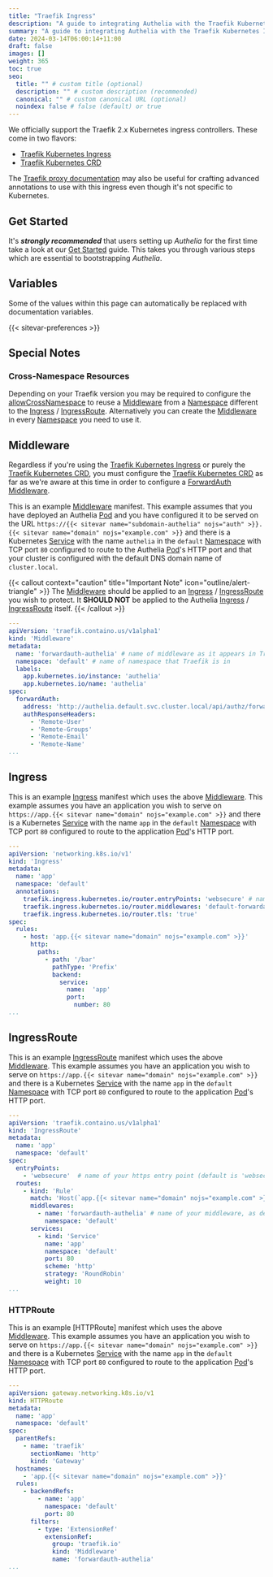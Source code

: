 ```yaml
---
title: "Traefik Ingress"
description: "A guide to integrating Authelia with the Traefik Kubernetes Ingress."
summary: "A guide to integrating Authelia with the Traefik Kubernetes Ingress."
date: 2024-03-14T06:00:14+11:00
draft: false
images: []
weight: 365
toc: true
seo:
  title: "" # custom title (optional)
  description: "" # custom description (recommended)
  canonical: "" # custom canonical URL (optional)
  noindex: false # false (default) or true
---
```


We officially support the Traefik 2.x Kubernetes ingress controllers. These come in two flavors:

* [Traefik Kubernetes Ingress](https://doc.traefik.io/traefik/providers/kubernetes-ingress/)
* [Traefik Kubernetes CRD](https://doc.traefik.io/traefik/providers/kubernetes-crd/)

The [Traefik proxy documentation](../../proxies/traefik.md) may also be useful for crafting advanced annotations to use with
this ingress even though it's not specific to Kubernetes.

## Get Started

It's __*strongly recommended*__ that users setting up *Authelia* for the first time take a look at our
[Get Started](../../get-started/introduction.md) guide. This takes you through various steps which are essential to
bootstrapping *Authelia*.

## Variables

Some of the values within this page can automatically be replaced with documentation variables.

{{< sitevar-preferences >}}

## Special Notes

### Cross-Namespace Resources

Depending on your Traefik version you may be required to configure the
[allowCrossNamespace](https://doc.traefik.io/traefik/providers/kubernetes-crd/#allowcrossnamespace) to reuse a
[Middleware] from a [Namespace] different to the [Ingress] / [IngressRoute]. Alternatively you can create the [Middleware]
in every [Namespace] you need to use it.

## Middleware

Regardless if you're using the [Traefik Kubernetes Ingress] or purely the [Traefik Kubernetes CRD], you must configure
the [Traefik Kubernetes CRD] as far as we're aware at this time in order to configure a [ForwardAuth] [Middleware].

This is an example [Middleware] manifest. This example assumes that you have deployed an Authelia [Pod] and you have
configured it to be served on the URL `https://{{< sitevar name="subdomain-authelia" nojs="auth" >}}.{{< sitevar name="domain" nojs="example.com" >}}` and there is a Kubernetes [Service] with the name
`authelia` in the `default` [Namespace] with TCP port `80` configured to route to the Authelia [Pod]'s HTTP port and
that your cluster is configured with the default DNS domain name of `cluster.local`.

{{< callout context="caution" title="Important Note" icon="outline/alert-triangle" >}}
The [Middleware](#middleware) should be applied to an [Ingress](https://kubernetes.io/docs/concepts/services-networking/ingress/) / [IngressRoute](https://doc.traefik.io/traefik/providers/kubernetes-crd/) you wish to protect. It
__SHOULD NOT__ be applied to the Authelia [Ingress](https://kubernetes.io/docs/concepts/services-networking/ingress/) / [IngressRoute](https://doc.traefik.io/traefik/providers/kubernetes-crd/) itself.
{{< /callout >}}

```yaml {title="middleware.yml"}
---
apiVersion: 'traefik.containo.us/v1alpha1'
kind: 'Middleware'
metadata:
  name: 'forwardauth-authelia' # name of middleware as it appears in Traefik, and how you reference in ingress rules
  namespace: 'default' # name of namespace that Traefik is in
  labels:
    app.kubernetes.io/instance: 'authelia'
    app.kubernetes.io/name: 'authelia'
spec:
  forwardAuth:
    address: 'http://authelia.default.svc.cluster.local/api/authz/forward-auth'
    authResponseHeaders:
      - 'Remote-User'
      - 'Remote-Groups'
      - 'Remote-Email'
      - 'Remote-Name'
...
```

## Ingress

This is an example [Ingress] manifest which uses the above [Middleware](#middleware). This example assumes you have an
application you wish to serve on `https://app.{{< sitevar name="domain" nojs="example.com" >}}` and there is a Kubernetes [Service] with the name `app` in
the `default` [Namespace] with TCP port `80` configured to route to the application [Pod]'s HTTP port.

```yaml {title="ingress.yml"}
---
apiVersion: 'networking.k8s.io/v1'
kind: 'Ingress'
metadata:
  name: 'app'
  namespace: 'default'
  annotations:
    traefik.ingress.kubernetes.io/router.entryPoints: 'websecure' # name of your https entry point (default is 'websecure')
    traefik.ingress.kubernetes.io/router.middlewares: 'default-forwardauth-authelia@kubernetescrd' # name of your middleware, as defined in your middleware.yml
    traefik.ingress.kubernetes.io/router.tls: 'true'
spec:
  rules:
    - host: 'app.{{< sitevar name="domain" nojs="example.com" >}}'
      http:
        paths:
          - path: '/bar'
            pathType: 'Prefix'
            backend:
              service:
                name:  'app'
                port:
                  number: 80
...
```

## IngressRoute

This is an example [IngressRoute] manifest which uses the above [Middleware](#middleware). This example assumes you have
an application you wish to serve on `https://app.{{< sitevar name="domain" nojs="example.com" >}}` and there is a
Kubernetes [Service] with the name `app` in the `default` [Namespace] with TCP port `80` configured to route to the
application [Pod]'s HTTP port.

```yaml {title="ingressRoute.yml"}
---
apiVersion: 'traefik.containo.us/v1alpha1'
kind: 'IngressRoute'
metadata:
  name: 'app'
  namespace: 'default'
spec:
  entryPoints:
    - 'websecure'  # name of your https entry point (default is 'websecure')
  routes:
    - kind: 'Rule'
      match: 'Host(`app.{{< sitevar name="domain" nojs="example.com" >}}`)'
      middlewares:
        - name: 'forwardauth-authelia' # name of your middleware, as defined in your middleware.yml
          namespace: 'default'
      services:
        - kind: 'Service'
          name: 'app'
          namespace: 'default'
          port: 80
          scheme: 'http'
          strategy: 'RoundRobin'
          weight: 10
...
```

### HTTPRoute

This is an example [HTTPRoute] manifest which uses the above [Middleware](#middleware). This example assumes you have
an application you wish to serve on `https://app.{{< sitevar name="domain" nojs="example.com" >}}` and there is a
Kubernetes [Service] with the name `app` in the `default` [Namespace] with TCP port `80` configured to route to the
application [Pod]'s HTTP port.

```yaml {title="httproute.yaml"}
---
apiVersion: gateway.networking.k8s.io/v1
kind: HTTPRoute
metadata:
  name: 'app'
  namespace: 'default'
spec:
  parentRefs:
    - name: 'traefik'
      sectionName: 'http'
      kind: 'Gateway'
  hostnames:
    - 'app.{{< sitevar name="domain" nojs="example.com" >}}'
  rules:
    - backendRefs:
        - name: 'app'
          namespace: 'default'
          port: 80
      filters:
        - type: 'ExtensionRef'
          extensionRef:
            group: 'traefik.io'
            kind: 'Middleware'
            name: 'forwardauth-authelia'
...
```

[Namespace]: https://kubernetes.io/docs/concepts/overview/working-with-objects/namespaces/
[Pod]: https://kubernetes.io/docs/concepts/workloads/pods/
[Service]: https://kubernetes.io/docs/concepts/services-networking/service/
[IngressRoute]: https://doc.traefik.io/traefik/providers/kubernetes-crd/
[Ingress]: https://kubernetes.io/docs/concepts/services-networking/ingress/
[Traefik Kubernetes Ingress]: https://doc.traefik.io/traefik/providers/kubernetes-ingress/
[Traefik Kubernetes CRD]: https://doc.traefik.io/traefik/providers/kubernetes-crd/
[Middleware]: https://doc.traefik.io/traefik/middlewares/overview/
[ForwardAuth]: https://doc.traefik.io/traefik/middlewares/http/forwardauth/
